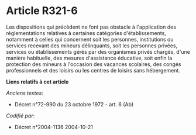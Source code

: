 # Article R321-6

Les dispositions qui précèdent ne font pas obstacle à l'application des réglementations relatives à certaines catégories
d'établissements, notamment à celles qui concernent soit les personnes, institutions ou services recevant des mineurs
délinquants, soit les personnes privées, services ou établissements gérés par des organismes privés chargés, d'une manière
habituelle, des mesures d'assistance éducative, soit enfin la protection des mineurs à l'occasion des vacances scolaires, des
congés professionnels et des loisirs ou les centres de loisirs sans hébergement.

**Liens relatifs à cet article**

_Anciens textes_:

  - Décret n°72-990 du 23 octobre 1972 - art. 6 (Ab)

_Codifié par_:

  - Décret n°2004-1136 2004-10-21
